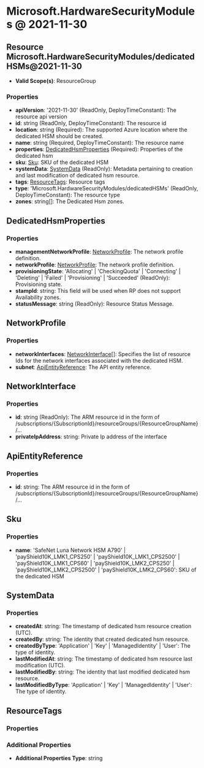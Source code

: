 # Microsoft.HardwareSecurityModules @ 2021-11-30

## Resource Microsoft.HardwareSecurityModules/dedicatedHSMs@2021-11-30
* **Valid Scope(s)**: ResourceGroup
### Properties
* **apiVersion**: '2021-11-30' (ReadOnly, DeployTimeConstant): The resource api version
* **id**: string (ReadOnly, DeployTimeConstant): The resource id
* **location**: string (Required): The supported Azure location where the dedicated HSM should be created.
* **name**: string (Required, DeployTimeConstant): The resource name
* **properties**: [DedicatedHsmProperties](#dedicatedhsmproperties) (Required): Properties of the dedicated hsm
* **sku**: [Sku](#sku): SKU of the dedicated HSM
* **systemData**: [SystemData](#systemdata) (ReadOnly): Metadata pertaining to creation and last modification of dedicated hsm resource.
* **tags**: [ResourceTags](#resourcetags): Resource tags
* **type**: 'Microsoft.HardwareSecurityModules/dedicatedHSMs' (ReadOnly, DeployTimeConstant): The resource type
* **zones**: string[]: The Dedicated Hsm zones.

## DedicatedHsmProperties
### Properties
* **managementNetworkProfile**: [NetworkProfile](#networkprofile): The network profile definition.
* **networkProfile**: [NetworkProfile](#networkprofile): The network profile definition.
* **provisioningState**: 'Allocating' | 'CheckingQuota' | 'Connecting' | 'Deleting' | 'Failed' | 'Provisioning' | 'Succeeded' (ReadOnly): Provisioning state.
* **stampId**: string: This field will be used when RP does not support Availability zones.
* **statusMessage**: string (ReadOnly): Resource Status Message.

## NetworkProfile
### Properties
* **networkInterfaces**: [NetworkInterface](#networkinterface)[]: Specifies the list of resource Ids for the network interfaces associated with the dedicated HSM.
* **subnet**: [ApiEntityReference](#apientityreference): The API entity reference.

## NetworkInterface
### Properties
* **id**: string (ReadOnly): The ARM resource id in the form of /subscriptions/{SubscriptionId}/resourceGroups/{ResourceGroupName}/...
* **privateIpAddress**: string: Private Ip address of the interface

## ApiEntityReference
### Properties
* **id**: string: The ARM resource id in the form of /subscriptions/{SubscriptionId}/resourceGroups/{ResourceGroupName}/...

## Sku
### Properties
* **name**: 'SafeNet Luna Network HSM A790' | 'payShield10K_LMK1_CPS250' | 'payShield10K_LMK1_CPS2500' | 'payShield10K_LMK1_CPS60' | 'payShield10K_LMK2_CPS250' | 'payShield10K_LMK2_CPS2500' | 'payShield10K_LMK2_CPS60': SKU of the dedicated HSM

## SystemData
### Properties
* **createdAt**: string: The timestamp of dedicated hsm resource creation (UTC).
* **createdBy**: string: The identity that created dedicated hsm resource.
* **createdByType**: 'Application' | 'Key' | 'ManagedIdentity' | 'User': The type of identity.
* **lastModifiedAt**: string: The timestamp of dedicated hsm resource last modification (UTC).
* **lastModifiedBy**: string: The identity that last modified dedicated hsm resource.
* **lastModifiedByType**: 'Application' | 'Key' | 'ManagedIdentity' | 'User': The type of identity.

## ResourceTags
### Properties
### Additional Properties
* **Additional Properties Type**: string

